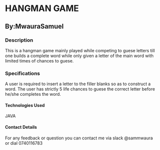 # HANGMAN GAME

## By:MwauraSamuel

### Description

This is a hangman game mainly played while competing to guese letters till one builds a complete word while only given a letter of the main word with  limited times of chances to guese.


### Specifications

A user is required to insert a letter to the filler blanks so as to construct a word.
The user has strictly 5 life chances to guese the correct letter  before he/she completes the word.


#### Technologies Used 

JAVA


#### Contact Details

For any feedback or question you can contact me via slack @sammwaura or dial 0740116783

